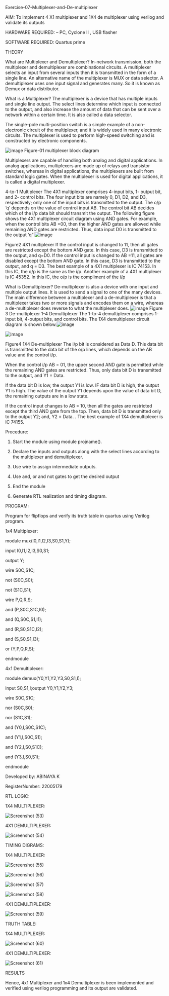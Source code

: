 Exercise-07-Multiplexer-and-De-multiplexer

AIM: To implement 4 X1 multiplexer and 1X4 de multiplexer using verilog and validate its outputs

HARDWARE REQUIRED:  – PC, Cyclone II , USB flasher

SOFTWARE REQUIRED:   Quartus prime

THEORY 

What are Multiplexer and Demultiplexer?
In-network transmission, both the multiplexer and demultiplexer are combinational circuits. A multiplexer selects an input from several inputs then it is transmitted in the form of a single line. An alternative name of the multiplexer is MUX or data selector. A demultiplexer uses one input signal and generates many. So it is known as Demux or data distributor.

What is a Multiplexer?
The multiplexer is a device that has multiple inputs and single line output. The select lines determine which input is connected to the output, and also increase the amount of data that can be sent over a network within a certain time. It is also called a data selector.

The single-pole multi-position switch is a simple example of a non-electronic circuit of the multiplexer, and it is widely used in many electronic circuits. The multiplexer is used to perform high-speed switching and is constructed by electronic components.

![image](https://user-images.githubusercontent.com/36288975/170912485-73c395c7-23c0-4e78-a53d-a2f0d07d9662.png)
          Figure-01 multiplexer block diagram 

Multiplexers are capable of handling both analog and digital applications. In analog applications, multiplexers are made up of relays and transistor switches, whereas in digital applications, the multiplexers are built from standard logic gates. When the multiplexer is used for digital applications, it is called a digital multiplexer.

4-to-1 Multiplexer
The 4X1 multiplexer comprises 4-input bits, 1- output bit, and 2- control bits. The four input bits are namely 0, D1, D2, and D3, respectively; only one of the input bits is transmitted to the output. The o/p ‘q’ depends on the value of control input AB. The control bit AB decides which of the i/p data bit should transmit the output. The following figure shows the 4X1 multiplexer circuit diagram using AND gates. For example, when the control bits AB =00, then the higher AND gates are allowed while remaining AND gates are restricted. Thus, data input D0 is transmitted to the output ‘q”
![image](https://user-images.githubusercontent.com/36288975/170912568-3598c60a-5035-41f3-b0c4-ccedba13aca5.png)


Figure2 4X1 multiplexer 
If the control input is changed to 11, then all gates are restricted except the bottom AND gate. In this case, D3 is transmitted to the output, and q=D0. If the control input is changed to AB =11, all gates are disabled except the bottom AND gate. In this case, D3 is transmitted to the output, and q = D3. The best example of a 4X1 multiplexer is IC 74153. In this IC, the o/p is the same as the i/p. Another example of a 4X1 multiplexer is IC 45352. In this IC, the o/p is the compliment of the i/p


What is Demultiplexer?
De-multiplexer is also a device with one input and multiple output lines. It is used to send a signal to one of the many devices. The main difference between a multiplexer and a de-multiplexer is that a multiplexer takes two or more signals and encodes them on a wire, whereas a de-multiplexer does reverse to what the multiplexer does.
![image](https://user-images.githubusercontent.com/36288975/170912606-a30e4b74-1726-4430-b245-2c3c3d9c232d.png)
Figure 3 De-multiplexer 
1-4 Demultiplexer
The 1-to-4 demultiplexer comprises 1- input bit, 4-output bits, and control bits. The 1X4 demultiplexer circuit diagram is shown below.![image](https://user-images.githubusercontent.com/36288975/170912683-00fb746a-1d45-4023-91d1-3a70b841073c.png)

![image](https://user-images.githubusercontent.com/36288975/170912741-7cbd52af-7e0d-4be3-b5c6-6fb9c4eca7c9.png)

Figure4 1X4 De-multiplexer 
The i/p bit is considered as Data D. This data bit is transmitted to the data bit of the o/p lines, which depends on the AB value and the control i/p.

When the control i/p AB = 01, the upper second AND gate is permitted while the remaining AND gates are restricted. Thus, only data bit D is transmitted to the output, and Y1 = Data.

If the data bit D is low, the output Y1 is low. IF data bit D is high, the output Y1 is high. The value of the output Y1 depends upon the value of data bit D, the remaining outputs are in a low state.

If the control input changes to AB = 10, then all the gates are restricted except the third AND gate from the top. Then, data bit D is transmitted only to the output Y2; and, Y2 = Data. . The best example of 1X4 demultiplexer is IC 74155.

 
 
 Procedure:

1. Start the module using module projname().

2. Declare the inputs and outputs along with the select lines according to the multiplexer and demultiplexer.

3. Use wire to assign intermediate outputs.

4. Use and, or and not gates to get the desired output

5. End the module

6. Generate RTL realization and timing diagram.




 PROGRAM: 

Program for flipflops  and verify its truth table in quartus using Verilog program.

1x4 Multiplexer:

module mux(I0,I1,I2,I3,S0,S1,Y);

input I0,I1,I2,I3,S0,S1;

output Y;

wire S0C,S1C;

not (S0C,S0);

not (S1C,S1);

wire P,Q,R,S;

and (P,S0C,S1C,I0);

and (Q,S0C,S1,I1);

and (R,S0,S1C,I2);

and (S,S0,S1,I3);

or (Y,P,Q,R,S);

endmodule

4x1 Demultiplexer:

module demux(Y0,Y1,Y2,Y3,S0,S1,I);

input S0,S1,I;output Y0,Y1,Y2,Y3;

wire S0C,S1C;

nor (S0C,S0);

nor (S1C,S1);

and (Y0,I,S0C,S1C);

and (Y1,I,S0C,S1);

and (Y2,I,S0,S1C);

and (Y3,I,S0,S1);

endmodule






Developed by: ABINAYA K

RegisterNumber: 22005179


RTL LOGIC:  

1X4 MULTIPLEXER:



![Screenshot (53)](https://user-images.githubusercontent.com/121557762/214611795-6658ccee-87c7-4a08-97fa-8b4d6cff1739.png)

4X1 DEMULTIPLEXER:


![Screenshot (54)](https://user-images.githubusercontent.com/121557762/214611816-79997b30-fef8-4e9b-831d-2829715e6d80.png)



TIMING DIGRAMS:  

1X4 MULTIPLEXER:



![Screenshot (55)](https://user-images.githubusercontent.com/121557762/214612028-f189d9b5-84ac-4018-9391-474116f4a4e7.png)

![Screenshot (56)](https://user-images.githubusercontent.com/121557762/214612097-b19f8bcb-1b94-49cc-93c4-33151e1bcd05.png)

![Screenshot (57)](https://user-images.githubusercontent.com/121557762/214612199-846b6967-e50b-4bb1-9068-7138a04efad6.png)


![Screenshot (58)](https://user-images.githubusercontent.com/121557762/214612466-1c67b1af-a687-413f-a956-4771bc2b4eb2.png)




4X1 DEMULTIPLEXER:


![Screenshot (59)](https://user-images.githubusercontent.com/121557762/214612517-da5b9f70-1615-48ce-9248-17d43a9f1f35.png)



TRUTH TABLE: 

1X4 MULTIPLEXER:

![Screenshot (60)](https://user-images.githubusercontent.com/121557762/214612852-ba0dfc40-e41e-4b9a-ac67-dba5c3adf9e8.png)


4X1 DEMULTIPLEXER:

![Screenshot (61)](https://user-images.githubusercontent.com/121557762/214612919-1658b48f-7037-4998-890f-99c24a28ce12.png)


RESULTS 


Hence, 4x1 Multiplexer and 1x4 Demultiplexer is been implemented and verified using verilog programming and its output are validated.

